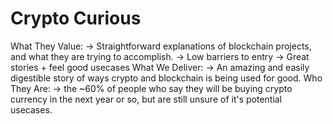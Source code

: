 # Crypto Curious

What They Value: → Straightforward explanations of blockchain projects, and what they are trying to accomplish.
→ Low barriers to entry
→ Great stories + feel good usecases
What We Deliver: → An amazing and easily digestible story of ways crypto and blockchain is being used for good. 
Who They Are: → the ~60% of people who say they will be buying crypto currency in the next year or so, but are still unsure of it's potential usecases.